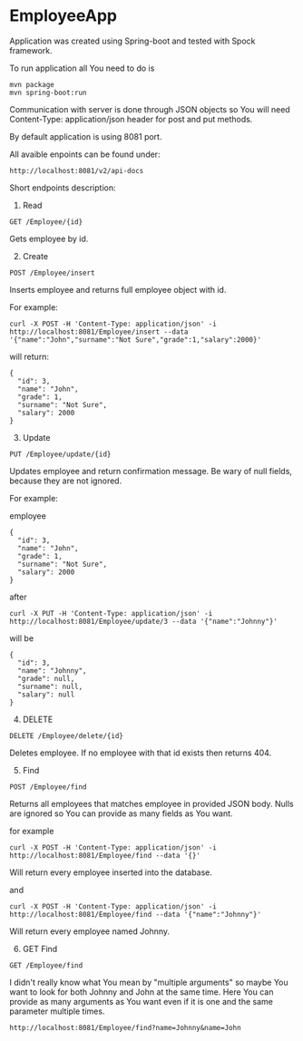# EmployeeApp

Application was created using Spring-boot and tested with Spock framework.

To run application all You need to do is

```
mvn package
mvn spring-boot:run
```

Communication with server is done through JSON objects so You will need Content-Type: application/json header for post and put methods.

By default application is using 8081 port.

All avaible enpoints can be found under:
```
http://localhost:8081/v2/api-docs
```

Short endpoints description:

1. Read
```
GET /Employee/{id}
```

Gets employee by id.

2. Create
```
POST /Employee/insert
```

Inserts employee and returns full employee object with id.

For example:

```
curl -X POST -H 'Content-Type: application/json' -i http://localhost:8081/Employee/insert --data '{"name":"John","surname":"Not Sure","grade":1,"salary":2000}'
```

will return:
```
{
  "id": 3,
  "name": "John",
  "grade": 1,
  "surname": "Not Sure",
  "salary": 2000
}
```

3. Update
```
PUT /Employee/update/{id}
```

Updates employee and return confirmation message. Be wary of null fields, because they are not ignored.

For example:

employee
```
{
  "id": 3,
  "name": "John",
  "grade": 1,
  "surname": "Not Sure",
  "salary": 2000
}
```
after
```
curl -X PUT -H 'Content-Type: application/json' -i http://localhost:8081/Employee/update/3 --data '{"name":"Johnny"}'
```
will be
```
{
  "id": 3,
  "name": "Johnny",
  "grade": null,
  "surname": null,
  "salary": null
}
```

4. DELETE
```
DELETE /Employee/delete/{id}
```
Deletes employee. If no employee with that id exists then returns 404.

5. Find
```
POST /Employee/find
```
Returns all employees that matches employee in provided JSON body. Nulls are ignored so You can provide as many fields as You want.

for example
```
curl -X POST -H 'Content-Type: application/json' -i http://localhost:8081/Employee/find --data '{}'
```

Will return every employee inserted into the database.

and

```
curl -X POST -H 'Content-Type: application/json' -i http://localhost:8081/Employee/find --data '{"name":"Johnny"}'
```
Will return every employee named Johnny.

6. GET Find
```
GET /Employee/find
```

I didn't really know what You mean by "multiple arguments" so maybe You want to look for both Johnny and John at the same time.
Here You can provide as many arguments as You want even if it is one and the same parameter multiple times.
```
http://localhost:8081/Employee/find?name=Johnny&name=John
```
